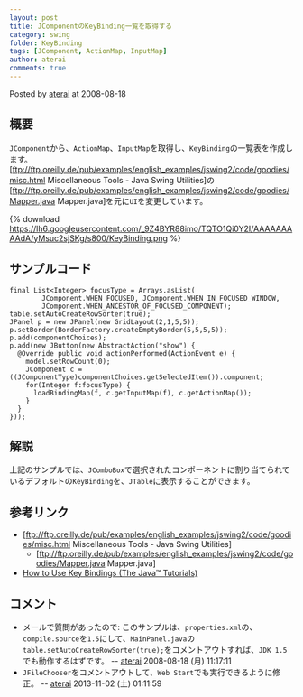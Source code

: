 ```yaml
---
layout: post
title: JComponentのKeyBinding一覧を取得する
category: swing
folder: KeyBinding
tags: [JComponent, ActionMap, InputMap]
author: aterai
comments: true
---
```


Posted by [aterai](http://terai.xrea.jp/aterai.html) at 2008-08-18

## 概要
`JComponent`から、`ActionMap`、`InputMap`を取得し、`KeyBinding`の一覧表を作成します。[ftp://ftp.oreilly.de/pub/examples/english_examples/jswing2/code/goodies/misc.html Miscellaneous Tools - Java Swing Utilities]の[ftp://ftp.oreilly.de/pub/examples/english_examples/jswing2/code/goodies/Mapper.java Mapper.java]を元に`UI`を変更しています。

{% download https://lh6.googleusercontent.com/_9Z4BYR88imo/TQTO1Qi0Y2I/AAAAAAAAAdA/yMsuc2sjSKg/s800/KeyBinding.png %}

## サンプルコード
<pre class="prettyprint"><code>final List&lt;Integer&gt; focusType = Arrays.asList(
        JComponent.WHEN_FOCUSED, JComponent.WHEN_IN_FOCUSED_WINDOW,
        JComponent.WHEN_ANCESTOR_OF_FOCUSED_COMPONENT);
table.setAutoCreateRowSorter(true);
JPanel p = new JPanel(new GridLayout(2,1,5,5));
p.setBorder(BorderFactory.createEmptyBorder(5,5,5,5));
p.add(componentChoices);
p.add(new JButton(new AbstractAction("show") {
  @Override public void actionPerformed(ActionEvent e) {
    model.setRowCount(0);
    JComponent c = ((JComponentType)componentChoices.getSelectedItem()).component;
    for(Integer f:focusType) {
      loadBindingMap(f, c.getInputMap(f), c.getActionMap());
    }
  }
}));
</code></pre>

## 解説
上記のサンプルでは、`JComboBox`で選択されたコンポーネントに割り当てられているデフォルトの`KeyBinding`を、`JTable`に表示することができます。

## 参考リンク
- [ftp://ftp.oreilly.de/pub/examples/english_examples/jswing2/code/goodies/misc.html Miscellaneous Tools - Java Swing Utilities]
    - [ftp://ftp.oreilly.de/pub/examples/english_examples/jswing2/code/goodies/Mapper.java Mapper.java]
- [How to Use Key Bindings (The Java™ Tutorials)](http://docs.oracle.com/javase/tutorial/uiswing/misc/keybinding.html)

<!-- dummy comment line for breaking list -->

## コメント
- メールで質問があったので: このサンプルは、`properties.xml`の、`compile.source`を`1.5`にして、`MainPanel.java`の`table.setAutoCreateRowSorter(true);`をコメントアウトすれば、`JDK 1.5`でも動作するはずです。 -- [aterai](http://terai.xrea.jp/aterai.html) 2008-08-18 (月) 11:17:11
- `JFileChooser`をコメントアウトして、`Web Start`でも実行できるように修正。 -- [aterai](http://terai.xrea.jp/aterai.html) 2013-11-02 (土) 01:11:59

<!-- dummy comment line for breaking list -->

